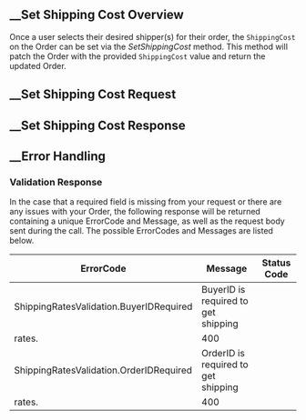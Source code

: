 

##  __Set Shipping Cost Overview

Once a user selects their desired shipper(s) for their order, the
`ShippingCost` on the Order can be set via the _SetShippingCost_ method. This
method will patch the Order with the provided `ShippingCost` value and return
the updated Order.

##  __Set Shipping Cost Request

##  __Set Shipping Cost Response

##  __Error Handling

### Validation Response

In the case that a required field is missing from your request or there are
any issues with your Order, the following response will be returned containing
a unique ErrorCode and Message, as well as the request body sent during the
call. The possible ErrorCodes and Messages are listed below.

ErrorCode | Message | Status Code  
---|---|---  
ShippingRatesValidation.BuyerIDRequired | BuyerID is required to get shipping
rates. | 400  
ShippingRatesValidation.OrderIDRequired | OrderID is required to get shipping
rates. | 400

